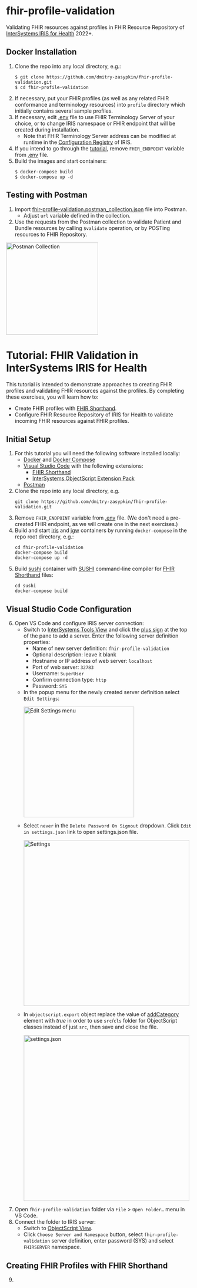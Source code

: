 # fhir-profile-validation
Validating FHIR resources against profiles in FHIR Resource Repository of [InterSystems IRIS for Health](https://docs.intersystems.com/irisforhealthlatest/csp/docbook/DocBook.UI.Page.cls) 2022+.

## Docker Installation
1. Clone the repo into any local directory, e.g.:
	```
	$ git clone https://github.com/dmitry-zasypkin/fhir-profile-validation.git
	$ cd fhir-profile-validation
	```
2. If necessary, put your FHIR profiles (as well as any related FHIR conformance and terminology resources) into ```profile``` directory which initially contains several sample profiles.
3. If necessary, edit [.env](../main/.env) file to use FHIR Terminology Server of your choice, or to change IRIS namespace or FHIR endpoint that will be created during installation.
	* Note that FHIR Terminology Server address can be modified at runtime in the [Configuration Registry](https://docs.intersystems.com/irisforhealthlatest/csp/docbook/Doc.View.cls?KEY=HXREG_ch_configuration_registry) of IRIS.
4. If you intend to go through the [tutorial](#tutorial-fhir-validation-in-intersystems-iris-for-health), remove ```FHIR_ENDPOINT``` variable from [.env](../main/.env) file.
5. Build the images and start containers: 
	```
	$ docker-compose build
	$ docker-compose up -d
	```

## Testing with Postman
1. Import [fhir-profile-validation.postman_collection.json](../main/postman/fhir-profile-validation.postman_collection.json) file into Postman.
	* Adjust ```url``` variable defined in the collection.
2. Use the requests from the Postman collection to validate Patient and Bundle resources by calling ```$validate``` operation, or by POSTing resources to FHIR Repository. 
<p align="left"><img src="https://user-images.githubusercontent.com/13035460/231098465-75b0fa7e-f866-4a84-be9d-02b27b75d73e.png" alt="Postman Collection" width="250"/></p>

# Tutorial: FHIR Validation in InterSystems IRIS for Health
This tutorial is intended to demonstrate approaches to creating FHIR profiles and validating FHIR resources against the profiles. By completing these exercises, you will learn how to:
* Create FHIR profiles with [FHIR Shorthand](http://hl7.org/fhir/uv/shorthand/).
* Configure FHIR Resource Repository of IRIS for Health to validate incoming FHIR resources against FHIR profiles.

## Initial Setup
1. For this tutorial you will need the following software installed locally:
	* [Docker](https://www.docker.com/products/docker-desktop/) and [Docker Compose](https://docs.docker.com/compose/install/)
	* [Visual Studio Code](https://code.visualstudio.com/download) with the following extensions:
		- [FHIR Shorthand](https://marketplace.visualstudio.com/items?itemName=MITRE-Health.vscode-language-fsh)
		- [InterSystems ObjectScript Extension Pack](https://marketplace.visualstudio.com/items?itemName=intersystems-community.objectscript-pack)
	* [Postman](https://www.postman.com/downloads/)
2. Clone the repo into any local directory, e.g.
	```
	git clone https://github.com/dmitry-zasypkin/fhir-profile-validation.git
	```
3. Remove ```FHIR_ENDPOINT``` variable from [.env](../main/.env) file. (We don't need a pre-created FHIR endpoint, as we will create one in the next exercises.)
4. Build and start [iris](../main/Dockerfile) and [jgw](../main/jgw/Dockerfile) containers by running ```docker-compose``` in the repo root directory, e.g.:
	```
	cd fhir-profile-validation
	docker-compose build
	docker-compose up -d
	```
5. Build [sushi](../main/sushi/Dockerfile) container with [SUSHI](https://fshschool.org/docs/sushi/) command-line compiler for [FHIR Shorthand](http://hl7.org/fhir/uv/shorthand/) files:
	```
	cd sushi
	docker-compose build
	```

## Visual Studio Code Configuration
6. Open VS Code and configure IRIS server connection:
	* Switch to [InterSystems Tools View](https://intersystems-community.github.io/vscode-objectscript/extensionui/#intersystems-tools-view) and click the [plus sign](https://intersystems-community.github.io/vscode-objectscript/configuration/#config-server) at the top of the pane to add a server. Enter the following server definition properties:
		* Name of new server definition: ```fhir-profile-validation```
		* Optional description: leave it blank
		* Hostname or IP address of web server: ```localhost```
		* Port of web server: ```32783```
		* Username: ```SuperUser```
		* Confirm connection type: ```http```
		* Password: ```SYS```
	* In the popup menu for the newly created server definition select ```Edit Settings```:
		<p align="left"><img src="https://user-images.githubusercontent.com/13035460/231474028-9edab515-73f1-48f9-a75b-0f5accd3f44a.png" alt="Edit Settings menu" width="300"/></p>
	* Select ```never``` in the ```Delete Password On Signout``` dropdown. Click ```Edit in settings.json``` link to open settings.json file.
		<p align="left"><img src="https://user-images.githubusercontent.com/13035460/231481171-796fe5be-4882-4b8c-a466-e00a9e24aba0.png" alt="Settings" width="450"/></p>
	* In ```objectscript.export``` object replace the value of [addCategory](https://intersystems-community.github.io/vscode-objectscript/settings/#:~:text=%22objectscript.export.addCategory%22) element with *true* in order to use ```src```/```cls``` folder for ObjectScript classes instead of just ```src```, then save and close the file.
		<p align="left"><img src="https://user-images.githubusercontent.com/13035460/231482541-560900d5-93be-40a0-94ec-e87b8e0b2313.png" alt="settings.json" width="450"/></p>
7. Open ```fhir-profile-validation``` folder via ```File``` > ```Open Folder…``` menu in VS Code.
8. Connect the folder to IRIS server:
	* Switch to [ObjectScript View](https://intersystems-community.github.io/vscode-objectscript/extensionui/#objectscript-view).
	* Click ```Choose Server and Namespace``` button, select ```fhir-profile-validation``` server definition, enter password (SYS) and select ```FHIRSERVER``` namespace.

## Creating FHIR Profiles with FHIR Shorthand
9. 
